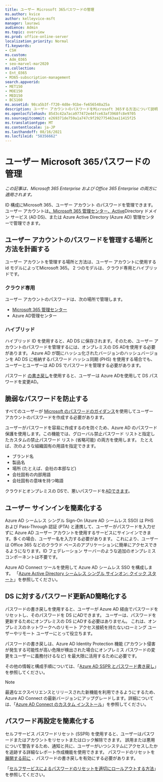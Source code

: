 ```yaml
---
title: ユーザー Microsoft 365パスワードの管理
ms.author: kvice
author: kelleyvice-msft
manager: laurawi
audience: Admin
ms.topic: overview
ms.prod: office-online-server
localization_priority: Normal
f1.keywords:
- CSH
ms.custom:
- Adm_O365
- seo-marvel-mar2020
ms.collection:
- Ent_O365
- M365-subscription-management
search.appverid:
- MET150
- MOE150
- MED150
- BCS160
ms.assetid: 98ca5b3f-f720-4d8e-91be-fe656548a25a
description: ユーザー アカウントのパスワードをMicrosoft 365する方法について説明します。
ms.openlocfilehash: 85d3c42a7aca977472e44fce63af3968fc8e9705
ms.sourcegitcommit: e269371de759a1a747c9f292775463aa11415f25
ms.translationtype: MT
ms.contentlocale: ja-JP
ms.lasthandoff: 08/16/2021
ms.locfileid: "58356662"
---
```

# <a name="manage-microsoft-365-user-account-passwords"></a>ユーザー Microsoft 365パスワードの管理

*この記事は、Microsoft 365 Enterprise および Office 365 Enterprise の両方に適用されます。*

ID 構成にMicrosoft 365、ユーザー アカウント のパスワードを管理できます。 ユーザー アカウントは[、Microsoft 365 管理センター、Active](../admin/add-users/index.yml)Directory ドメイン サービス (AD DS)、または Azure Active Directory (Azure AD) 管理センターで管理できます。

## <a name="plan-for-where-and-how-you-will-manage-your-user-account-passwords"></a>ユーザー アカウントのパスワードを管理する場所と方法を計画する

ユーザー アカウントを管理する場所と方法は、ユーザー アカウントに使用する id モデルによってMicrosoft 365。 2 つのモデルは、クラウド専用とハイブリッドです。
  
### <a name="cloud-only"></a>クラウド専用

ユーザー アカウントのパスワードは、次の場所で管理します。

- [Microsoft 365 管理センター](../admin/add-users/index.yml)
- Azure AD管理センター
    
### <a name="hybrid"></a>ハイブリッド

ハイブリッド ID を使用すると、AD DS に保存されます。そのため、ユーザー アカウントのパスワードを管理するには、オンプレミスの DS ADを使用する必要があります。 Azure AD が既にハッシュ化されたバージョンのハッシュバージョンを AD DS に格納するパスワード ハッシュ同期 (PHS) を使用する場合でも、ユーザーとユーザーは AD DS でパスワードを管理する必要があります。

パスワード [の書き戻し](#pw_writeback)を使用すると、ユーザーは Azure ADを使用して DS パスワードを変更AD。

## <a name="prevent-bad-passwords"></a>脆弱なパスワードを防止する

すべてのユーザーが [Microsoft のパスワードのガイダンス](https://www.microsoft.com/research/publication/password-guidance)を使用してユーザー アカウントのパスワードを作成する必要があります。

ユーザーがパスワードを容易に作成するのを防ぐため、Azure AD のパスワード保護を使用します。この機能では、グローバル禁止パスワード リストと指定したカスタムの禁止パスワード リスト (省略可能) の両方を使用します。 たとえば、次のような組織固有の用語を指定できます。

- ブランド名
- 製品名
- 場所 (たとえば、会社の本部など)
- 会社固有の内部用語
- 会社固有の意味を持つ略語

クラウドとオンプレミスの DS[](/azure/active-directory/authentication/concept-password-ban-bad)で、悪いパスワードを[ADできます](/azure/active-directory/authentication/concept-password-ban-bad-on-premises)。

## <a name="simplify-user-sign-in"></a>ユーザー サインインを簡素化する

Azure AD シームレス シングル Sign-On (Azure AD シームレス SSO) は PHS および Pass-Through 認証 (PTA) と連携して、ユーザーがパスワードを入力せずに Azure AD ユーザー アカウントを使用するサービスにサインインできます。多くの場合、ユーザー名を入力する必要があります。 これにより、ユーザーは Office 365 などのクラウド ベースのアプリケーションに簡単にアクセスできるようになります。ID フェデレーション サーバーのような追加のオンプレミス コンポーネントは不要です。

Azure AD Connect ツールを使用して Azure AD シームレス SSO を構成します。 「[Azure Active Directory シームレス シングル サインオン: クイック スタート](/azure/active-directory/connect/active-directory-aadconnect-sso-quick-start)」を参照してください。

<a name="pw_writeback"></a>
## <a name="simplify-password-updates-to-ad-ds"></a>DS に対するパスワード更新AD簡略化する

パスワードの書き戻しを使用すると、ユーザーが Azure AD 経由でパスワードをリセットし、そのパスワードを DS にADできます。 ユーザーは、パスワードを更新するためにオンプレミスの DS にADする必要はありません。 これは、オンプレミスのネットワークへのリモート アクセス接続を持たないローミング ユーザーやリモート ユーザーにとって役立ちます。

パスワードの書き戻しは、Azure AD Identity Protection 機能 (アカウント侵害が発生する可能性が高い危険が検出された場合にオンプレミス パスワードの変更をユーザーに義務付けるなど) を最大限に活用するために必要です。

その他の情報と構成手順については、「[Azure AD SSPR とパスワード書き戻し](/azure/active-directory/active-directory-passwords-writeback)」を参照してください。

>[!Note]
>最適なエクスペリエンスとリリースされた新機能を利用できるようにするため、Azure AD Connect の最新バージョンにアップグレードします。詳細については、「[Azure AD Connect のカスタム インストール](/azure/active-directory/connect/active-directory-aadconnect-get-started-custom)」を参照してください。
>

## <a name="simplify-password-resets"></a>パスワード再設定を簡素化する

セルフサービス パスワードリセット (SSPR) を使用すると、ユーザーはパスワードまたはアカウントをリセットまたはロック解除できます。 誤用または悪用について警告するため、通知と共に、ユーザーがいつシステムにアクセスしたかを追跡する詳細なレポート作成機能を使用できます。 パスワードのリセットを [展開する前に](#pw_writeback) 、パスワードの書き戻しを有効にする必要があります。

「[セルフサービスによるパスワードのリセットを適切にロールアウトする方法](/azure/active-directory/authentication/howto-sspr-deployment)」を参照してください。